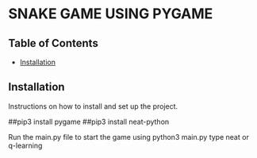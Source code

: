 # SNAKE GAME USING PYGAME

## Table of Contents

- [Installation](#installation)

## Installation

Instructions on how to install and set up the project.


##pip3 install pygame
##pip3 install neat-python


Run the main.py file to start the game using python3 main.py
type neat or q-learning
